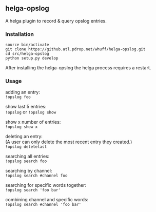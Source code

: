 ## helga-opslog

A helga plugin to record & query opslog entries.

### Installation

```
source bin/activate
git clone https://github.atl.pdrop.net/whuff/helga-opslog.git
cd src/helga-opslog
python setup.py develop
```

After installing the helga-opslog the helga process requires a restart.

### Usage

adding an entry:  
`!opslog foo`

show last 5 entries:  
`!opslog` or `!opslog show`

show x number of entries:  
`!opslog show x`

deleting an entry:  
(A user can only delete the most recent entry they created.)  
`!opslog deletelast`  

searching all entries:  
`!opslog search foo`

searching by channel:  
`!opslog search #channel foo`

searching for specific words together:  
`!opslog search 'foo bar'`

combining channel and specific words:  
`!opslog search #channel 'foo bar'`
